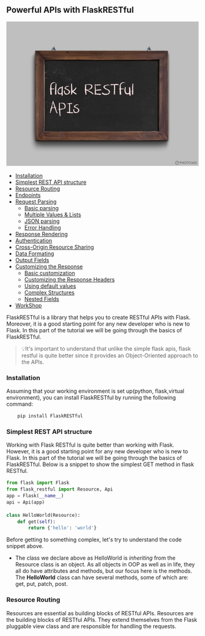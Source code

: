 ## Powerful APIs with FlaskRESTful
![powerful rest apis](./../resources/assets/images/flask_restful.jpg)
- [Installation](#installation)
- [Simplest REST API structure](#simpliest-rest-api-structure)
- [Resource Routing](#resource-routing)
- [Endpoints](#endpoints)
- [Request Parsing](#request-parsing)
    - [Basic parsing](#basic-parsing)
    - [Multiple Values & Lists](#multiple-values-and-lists)
    - [JSON parsing](#json-parsing)
    - [Error Handling](#error-handling)
- [Response Rendering](#response-rendering)
- [Authentication](#authentication)
- [Cross-Origin Resource Sharing](#cross-origin-resource-sharing)
- [Data Formating](#data-formatting)
- [Output Fields](#output-fields)
- [Customizing the Response](#customizing-the-response)
  - [Basic customization](#basic-customization)
  - [Customizing the Response Headers](#customizing-the-response-headers)
  - [Using default values](#using-default-values)
  - [Complex Structures](#complex-structures)
  - [Nested Fields](#nested-fields)
- [WorkShop]()

FlaskRESTful is a library that helps you to create RESTful APIs with Flask. Moreover, it is a good starting point for any
new developer who is new to Flask. In this part of the tutorial we will be going through the basics of FlaskRESTful.

> 💡It's important to understand that unlike the simple flask apis, flask restful is quite better since it provides
> an Object-Oriented approach to the APIs. 

### Installation
Assuming that your working environment is set up(python, flask,virtual environment), you can install FlaskRESTful by running the following command:

```bash
    pip install FlaskRESTful
```
### Simplest REST API structure

Working with Flask RESTful is quite better than working with Flask. However, it is a good starting point for any new 
developer who is new to Flask. In this part of the tutorial we will be going through the basics of FlaskRESTful.
Below is a snippet to show the simplest GET method in flask RESTful.
    
```python
from flask import Flask
from flask_restful import Resource, Api
app = Flask(__name__)
api = Api(app)

class HelloWorld(Resource):
    def get(self):
        return {'hello': 'world'}
```
Before getting to something complex, let's try to understand the code snippet above.

 - The class we declare above as HelloWorld is *inheriting* from the Resource class is an object. As all objects in OOP as well as 
in life, they all do have attributes and methods, but our focus here is the methods. The **HelloWorld** class can have several methods, 
some of which are: get, put, patch, post.

### Resource Routing
Resources are essential as building blocks of RESTful APIs. Resources are the building blocks of RESTful APIs. They extend themselves
from the Flask pluggable view class and are responsible for handling the requests.
